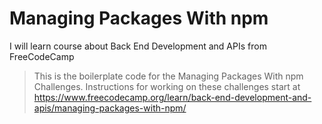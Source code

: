 # Managing Packages With npm
I will learn course about Back End Development and APIs from FreeCodeCamp
>This is the boilerplate code for the Managing Packages With npm Challenges. Instructions for working on these challenges start at https://www.freecodecamp.org/learn/back-end-development-and-apis/managing-packages-with-npm/
